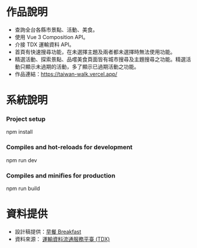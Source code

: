 # 作品說明

- 查詢全台各縣市景點、活動、美食。
- 使用 Vue 3 Composition API。
- 介接 TDX 運輸資料 API。
- 首頁有快速搜尋功能，在未選擇主題及兩者都未選擇時無法使用功能。
- 精選活動、探索景點、品嚐美食頁面皆有城市搜尋及主題搜尋之功能。精選活動只顯示未過期的活動，多了顯示已過期活動之功能。
- 作品連結：https://taiwan-walk.vercel.app/
# 系統說明

### Project setup
npm install

### Compiles and hot-reloads for development
npm run dev

### Compiles and minifies for production
npm run build

# 資料提供
- 設計稿提供：[早餐 Breakfast](https://www.figma.com/file/5HQAZ2bunGNKma2fwU0aNZ/The-F2E-3rd---Week1-%E5%8F%B0%E7%81%A3%E6%97%85%E9%81%8A%E6%99%AF%E9%BB%9E%E5%B0%8E%E8%A6%BD?type=design&node-id=0-1&mode=design&t=7NYidIdCakvnqXNq-0)
- 資料來源： [運輸資料流通服務平臺 (TDX)](https://tdx.transportdata.tw/)
